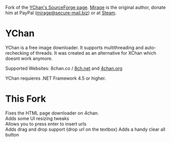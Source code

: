 Fork of the [YChan's SourceForge page](https://sourceforge.net/projects/ychan/). [Mirage](https://sourceforge.net/u/themirage/profile/) is the original author, donate him at PayPal (mirage@secure-mail.biz) or at [Steam](http://steamcommunity.com/id/cptgrunge/wishlist).
# YChan
YChan is a free image downloader. It supports multithreading and auto-rechecking of threads. It was created as an alternative for XChan which doesnt work anymore.

Supported Websites: 8chan.co / [8ch.net](http://8ch.net/) and [4chan.org](http://4chan.org/)

YChan requieres .NET Framework 4.5 or higher.

# This Fork
Fixes the HTML page downloader on 4chan.    
Adds some UI resizing tweaks    
Allows you to press enter to insert urls    
Adds drag and drop support (drop url on the textbox)
Adds a handy clear all button
